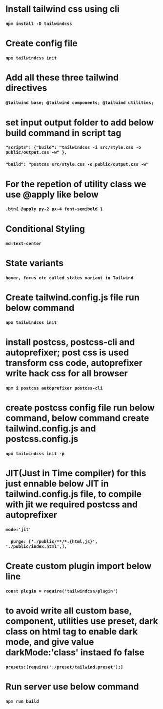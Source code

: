 # Install tailwind css using cli 

### `npm install -D tailwindcss`

# Create config file

### `npx tailwindcss init`

# Add all these three tailwind directives

### `@tailwind base; @tailwind components; @tailwind utilities;`

# set input output folder to add below build command in script tag 

### `"scripts": {"build": "tailwindcss -i src/style.css -o public/output.css -w" },`
### `"build": "postcss src/style.css -o public/output.css -w"` 

# For the repetion of utility class we use @apply like below

### `.btn{ @apply py-2 px-4 font-semibold }`

# Conditional Styling

### `md:text-center`

# State variants

### `hover, focus etc called states variant in Tailwind`

# Create tailwind.config.js file run below command

### `npx tailwindcss init`

# install postcss, postcss-cli and autoprefixer; post css is used transform css code, autoprefixer write hack css for all browser 

### `npm i postcss autoprefixer postcss-cli`

# create postcss config file run below command, below command create tailwind.config.js and postcss.config.js

### `npx tailwindcss init -p`

# JIT(Just in Time compiler) for this just ennable below JIT in tailwind.config.js file, to compile with jit we required postcss and autoprefixer

### `mode:'jit'` 

### `  purge: ['./public/**/*.{html,js}', './public/index.html',],` 

# Create custom plugin import below line

### `const plugin = require('tailwindcss/plugin')`

# to avoid write all custom base, component, utilities use preset, dark class on html tag to enable dark mode, and give value darkMode:'class' instaed fo false 

### `presets:[require('./preset/tailwind.preset');]`

# Run server use below command 

### `npm run build`


